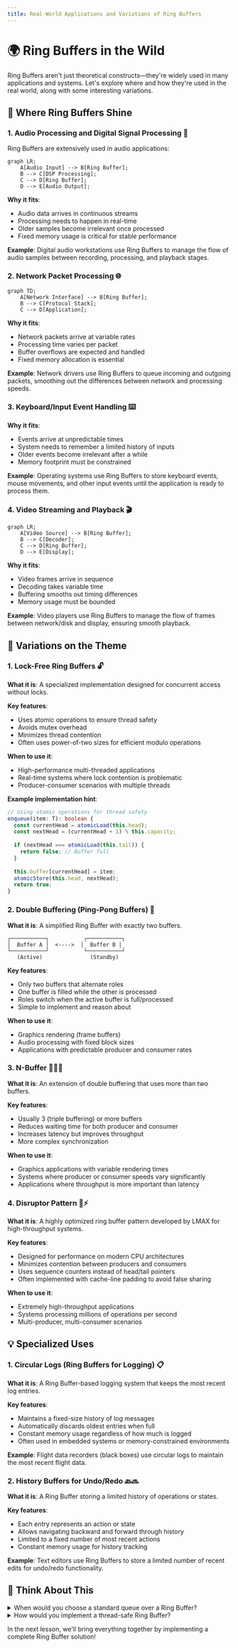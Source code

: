```yaml
---
title: Real-World Applications and Variations of Ring Buffers
---
```


# 🌍 Ring Buffers in the Wild

Ring Buffers aren't just theoretical constructs—they're widely used in many applications and systems. Let's explore where and how they're used in the real world, along with some interesting variations.

## 🎯 Where Ring Buffers Shine

### 1. Audio Processing and Digital Signal Processing 🎵

Ring Buffers are extensively used in audio applications:

```mermaid
graph LR;
    A[Audio Input] --> B[Ring Buffer];
    B --> C[DSP Processing];
    C --> D[Ring Buffer];
    D --> E[Audio Output];
```

**Why it fits**:
- Audio data arrives in continuous streams
- Processing needs to happen in real-time
- Older samples become irrelevant once processed
- Fixed memory usage is critical for stable performance

**Example**: Digital audio workstations use Ring Buffers to manage the flow of audio samples between recording, processing, and playback stages.

### 2. Network Packet Processing 🌐

```mermaid
graph TD;
    A[Network Interface] --> B[Ring Buffer];
    B --> C[Protocol Stack];
    C --> D[Application];
```

**Why it fits**:
- Network packets arrive at variable rates
- Processing time varies per packet
- Buffer overflows are expected and handled
- Fixed memory allocation is essential

**Example**: Network drivers use Ring Buffers to queue incoming and outgoing packets, smoothing out the differences between network and processing speeds.

### 3. Keyboard/Input Event Handling ⌨️

**Why it fits**:
- Events arrive at unpredictable times
- System needs to remember a limited history of inputs
- Older events become irrelevant after a while
- Memory footprint must be constrained

**Example**: Operating systems use Ring Buffers to store keyboard events, mouse movements, and other input events until the application is ready to process them.

### 4. Video Streaming and Playback 🎬

```mermaid
graph LR;
    A[Video Source] --> B[Ring Buffer];
    B --> C[Decoder];
    C --> D[Ring Buffer];
    D --> E[Display];
```

**Why it fits**:
- Video frames arrive in sequence
- Decoding takes variable time
- Buffering smooths out timing differences
- Memory usage must be bounded

**Example**: Video players use Ring Buffers to manage the flow of frames between network/disk and display, ensuring smooth playback.

## 🔄 Variations on the Theme

### 1. Lock-Free Ring Buffers 🔓

**What it is**: A specialized implementation designed for concurrent access without locks.

**Key features**:
- Uses atomic operations to ensure thread safety
- Avoids mutex overhead
- Minimizes thread contention
- Often uses power-of-two sizes for efficient modulo operations

**When to use it**:
- High-performance multi-threaded applications
- Real-time systems where lock contention is problematic
- Producer-consumer scenarios with multiple threads

**Example implementation hint**:
```typescript
// Using atomic operations for thread safety
enqueue(item: T): boolean {
  const currentHead = atomicLoad(this.head);
  const nextHead = (currentHead + 1) % this.capacity;
  
  if (nextHead === atomicLoad(this.tail)) {
    return false; // Buffer full
  }
  
  this.buffer[currentHead] = item;
  atomicStore(this.head, nextHead);
  return true;
}
```

### 2. Double Buffering (Ping-Pong Buffers) 🏓

**What it is**: A simplified Ring Buffer with exactly two buffers.

```
┌───────────┐           ┌───────────┐
│  Buffer A │  <---->  │  Buffer B │
└───────────┘           └───────────┘
   (Active)               (Standby)
```

**Key features**:
- Only two buffers that alternate roles
- One buffer is filled while the other is processed
- Roles switch when the active buffer is full/processed
- Simple to implement and reason about

**When to use it**:
- Graphics rendering (frame buffers)
- Audio processing with fixed block sizes
- Applications with predictable producer and consumer rates

### 3. N-Buffer 🔄🔄🔄

**What it is**: An extension of double buffering that uses more than two buffers.

**Key features**:
- Usually 3 (triple buffering) or more buffers
- Reduces waiting time for both producer and consumer
- Increases latency but improves throughput
- More complex synchronization

**When to use it**:
- Graphics applications with variable rendering times
- Systems where producer or consumer speeds vary significantly
- Applications where throughput is more important than latency

### 4. Disruptor Pattern 🔄⚡

**What it is**: A highly optimized ring buffer pattern developed by LMAX for high-throughput systems.

**Key features**:
- Designed for performance on modern CPU architectures
- Minimizes contention between producers and consumers
- Uses sequence counters instead of head/tail pointers
- Often implemented with cache-line padding to avoid false sharing

**When to use it**:
- Extremely high-throughput applications
- Systems processing millions of operations per second
- Multi-producer, multi-consumer scenarios

## 💡 Specialized Uses

### 1. Circular Logs (Ring Buffers for Logging) 📋

**What it is**: A Ring Buffer-based logging system that keeps the most recent log entries.

**Key features**:
- Maintains a fixed-size history of log messages
- Automatically discards oldest entries when full
- Constant memory usage regardless of how much is logged
- Often used in embedded systems or memory-constrained environments

**Example**: Flight data recorders (black boxes) use circular logs to maintain the most recent flight data.

### 2. History Buffers for Undo/Redo 🔙🔜

**What it is**: A Ring Buffer storing a limited history of operations or states.

**Key features**:
- Each entry represents an action or state
- Allows navigating backward and forward through history
- Limited to a fixed number of most recent actions
- Constant memory usage for history tracking

**Example**: Text editors use Ring Buffers to store a limited number of recent edits for undo/redo functionality.

## 🤔 Think About This

<details>
<summary>When would you choose a standard queue over a Ring Buffer?</summary>

You might choose a standard queue when:
- You need to process all data without any loss
- Memory usage can scale with data size
- The queue is temporary and short-lived
- You need dynamic resizing
- The data arrival rate is consistent with processing rate
</details>

<details>
<summary>How would you implement a thread-safe Ring Buffer?</summary>

Options include:
1. Use a mutex to protect all operations
2. Use atomic operations for lock-free implementation
3. Implement a separate queue for each producer-consumer pair
4. Use the disruptor pattern for multiple producers/consumers
</details>

In the next lesson, we'll bring everything together by implementing a complete Ring Buffer solution! 